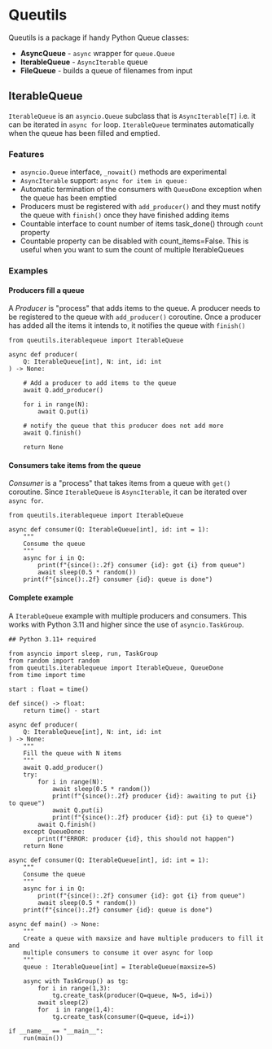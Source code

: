 # Queutils

Queutils is a package if handy Python Queue classes:
- **AsyncQueue** - `async` wrapper for `queue.Queue`
- **IterableQueue** - `AsyncIterable` queue
- **FileQueue** - builds a queue of filenames from input

## IterableQueue

`IterableQueue` is an `asyncio.Queue` subclass that is `AsyncIterable[T]` i.e. it can be 
iterated in `async for` loop. `IterableQueue` terminates automatically when the queue has been filled and emptied. 
    
### Features

- `asyncio.Queue` interface, `_nowait()` methods are experimental
- `AsyncIterable` support: `async for item in queue:`
- Automatic termination of the consumers with `QueueDone` exception when the queue has been emptied 
- Producers must be registered with `add_producer()` and they must notify the queue
  with `finish()` once they have finished adding items 
- Countable interface to count number of items task_done() through `count` property
- Countable property can be disabled with count_items=False. This is useful when you
    want to sum the count of multiple IterableQueues 


### Examples

#### Producers fill a queue

A *Producer* is "process" that adds items to the queue. A producer needs to be registered to the queue with `add_producer()` coroutine. Once a producer has added all the items it intends to, it notifies the queue with `finish()`

```
from queutils.iterablequeue import IterableQueue

async def producer(
    Q: IterableQueue[int], N: int, id: int
) -> None:

    # Add a producer to add items to the queue
    await Q.add_producer()
    
    for i in range(N):
        await Q.put(i)
    
    # notify the queue that this producer does not add more
    await Q.finish()
    
    return None
```

#### Consumers take items from the queue

*Consumer* is a "process" that takes items from a queue with `get()` coroutine. Since `IterableQueue` is `AsyncIterable`, it can be iterated over `async for`.

```
from queutils.iterablequeue import IterableQueue

async def consumer(Q: IterableQueue[int], id: int = 1):
    """
    Consume the queue
    """
    async for i in Q:
        print(f"{since():.2f} consumer {id}: got {i} from queue")
        await sleep(0.5 * random())
    print(f"{since():.2f} consumer {id}: queue is done")
```

####  Complete example 

A `IterableQueue` example with multiple producers and consumers. This works with Python 3.11 and higher since the use of `asyncio.TaskGroup`.  

```
## Python 3.11+ required 

from asyncio import sleep, run, TaskGroup
from random import random
from queutils.iterablequeue import IterableQueue, QueueDone
from time import time

start : float = time()

def since() -> float:
    return time() - start

async def producer(
    Q: IterableQueue[int], N: int, id: int
) -> None:
    """
    Fill the queue with N items
    """
    await Q.add_producer()
    try:
        for i in range(N):
            await sleep(0.5 * random())
            print(f"{since():.2f} producer {id}: awaiting to put {i} to queue")
            await Q.put(i)
            print(f"{since():.2f} producer {id}: put {i} to queue")
        await Q.finish()
    except QueueDone:
        print(f"ERROR: producer {id}, this should not happen")
    return None

async def consumer(Q: IterableQueue[int], id: int = 1):
    """
    Consume the queue
    """
    async for i in Q:
        print(f"{since():.2f} consumer {id}: got {i} from queue")
        await sleep(0.5 * random())
    print(f"{since():.2f} consumer {id}: queue is done")

async def main() -> None:
    """
    Create a queue with maxsize and have multiple producers to fill it and 
    multiple consumers to consume it over async for loop
    """
    queue : IterableQueue[int] = IterableQueue(maxsize=5)

    async with TaskGroup() as tg:
        for i in range(1,3):
            tg.create_task(producer(Q=queue, N=5, id=i))
        await sleep(2)
        for  i in range(1,4):
            tg.create_task(consumer(Q=queue, id=i))

if __name__ == "__main__":
    run(main())

```